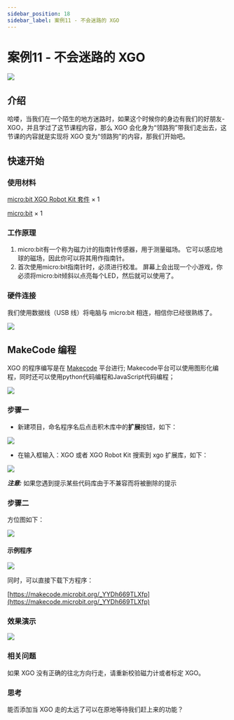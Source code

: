 ```yaml
---
sidebar_position: 18
sidebar_label: 案例11 - 不会迷路的 XGO
---
```


# 案例11 - 不会迷路的 XGO

![](./images/microbit-xgo-robot-kit-case11-01.png)

## 介绍

哈喽，当我们在一个陌生的地方迷路时，如果这个时候你的身边有我们的好朋友-XGO，并且学过了这节课程内容，那么 XGO 会化身为“领路狗”带我们走出去，这节课的内容就是实现将 XGO 变为“领路狗”的内容，那我们开始吧。

## 快速开始

### 使用材料

[micro:bit XGO Robot Kit 套件](https://www.elecfreaks.com/micro-bit-xgo-robot-kit.html) × 1

[micro:bit](https://www.elecfreaks.com/bbc-micro-bit-board-for-coding-programming-microbit.html) × 1

### 工作原理

1. micro:bit有一个称为磁力计的指南针传感器，用于测量磁场。 它可以感应地球的磁场，因此你可以将其用作指南针。
2. 首次使用micro:bit指南针时，必须进行校准。 屏幕上会出现一个小游戏，你必须将micro:bit倾斜以点亮每个LED，然后就可以使用了。

### 硬件连接

我们使用数据线（USB 线）将电脑与 micro:bit 相连，相信你已经很熟练了。

![](./images/microbit-xgo-robot-kit-22.png)

## MakeCode 编程

XGO 的程序编写是在 [Makecode](https://makecode.microbit.org/#) 平台进行; Makecode平台可以使用图形化编程，同时还可以使用python代码编程和JavaScript代码编程；

![](./images/microbit-xgo-robot-kit-10.png)

### 步骤一

- 新建项目，命名程序名后点击积木库中的**扩展**按钮，如下：

![](./images/microbit-xgo-robot-kit-12.png)

- 在输入框输入：XGO 或者 XGO Robot Kit 搜索到 xgo 扩展库，如下：

![](./images/microbit-xgo-robot-kit-13.png)

**_注意:_** 如果您遇到提示某些代码库由于不兼容而将被删除的提示

### 步骤二

方位图如下：

![](./images/microbit-xgo-robot-kit-case11-02.png)

#### 示例程序

![](./images/microbit-xgo-robot-kit-case11-03.png)

同时，可以直接下载下方程序：

[https://makecode.microbit.org/_YYDh669TLXfp](https://makecode.microbit.org/_YYDh669TLXfp)

### 效果演示

![](./images/microbit-xgo-robot-kit-case11-04.gif)

### 相关问题

如果 XGO 没有正确的往北方向行走，请重新校验磁力计或者标定 XGO。

### 思考

能否添加当 XGO 走的太远了可以在原地等待我们赶上来的功能？
